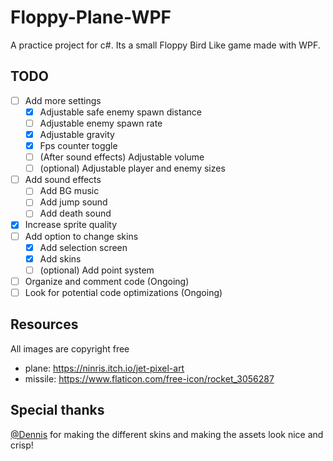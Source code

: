 # Floppy-Plane-WPF
A practice project for c#. Its a small Floppy Bird Like game made with WPF.

## TODO

- [ ] Add more settings
    - [x] Adjustable safe enemy spawn distance
    - [ ] Adjustable enemy spawn rate
    - [x] Adjustable gravity
    - [x] Fps counter toggle
    - [ ] (After sound effects) Adjustable volume
    - [ ] (optional) Adjustable player and enemy sizes
- [ ] Add sound effects
    - [ ] Add BG music
    - [ ] Add jump sound
    - [ ] Add death sound
- [x] Increase sprite quality
- [ ] Add option to change skins
    - [x] Add selection screen
    - [x] Add skins
    - [ ] (optional) Add point system
- [ ] Organize and comment code (Ongoing)
- [ ] Look for potential code optimizations (Ongoing)

## Resources

All images are copyright free

- plane: https://ninris.itch.io/jet-pixel-art
- missile: https://www.flaticon.com/free-icon/rocket_3056287

## Special thanks
[@Dennis](https://github.com/Madgamermlg) for making the different skins and making the assets look nice and crisp!